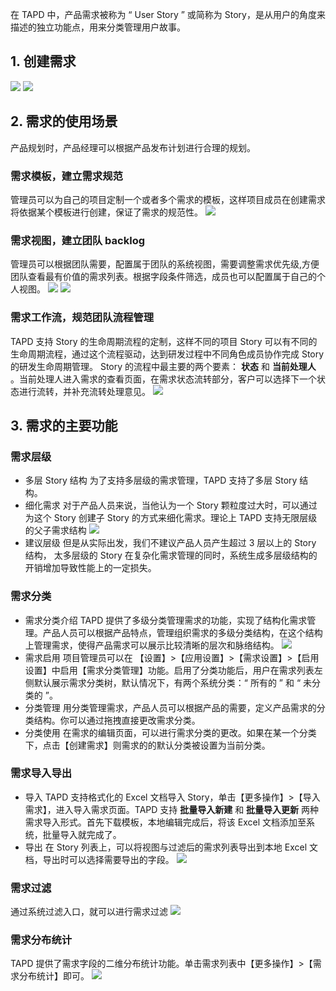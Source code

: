 在 TAPD 中，产品需求被称为 “ User Story ” 或简称为 Story，是从用户的角度来描述的独立功能点，用来分类管理用户故事。
  
##  1. 创建需求
![](//mc.qcloudimg.com/static/img/f29f9e62968c3d02514543033ae1c4f3/image.jpg)
![](//mc.qcloudimg.com/static/img/fd65a439ceeb03cc7df8e26e482e0e1c/image.jpg)

##  2. 需求的使用场景
产品规划时，产品经理可以根据产品发布计划进行合理的规划。
###  需求模板，建立需求规范
管理员可以为自己的项目定制一个或者多个需求的模板，这样项目成员在创建需求将依据某个模板进行创建，保证了需求的规范性。
![](//mc.qcloudimg.com/static/img/036553d34955f7cb600edc90e7cb3597/image.jpg)

### 需求视图，建立团队 backlog
管理员可以根据团队需要，配置属于团队的系统视图，需要调整需求优先级,方便团队查看最有价值的需求列表。根据字段条件筛选，成员也可以配置属于自己的个人视图。
![](//mc.qcloudimg.com/static/img/ead4088f0a5ec24737f0e165e79045b4/image.jpg)
![](//mc.qcloudimg.com/static/img/aa84bbbe0e6a087536d0c2c6b56b8287/image.jpg)

###  需求工作流，规范团队流程管理
TAPD 支持 Story 的生命周期流程的定制，这样不同的项目 Story 可以有不同的生命周期流程，通过这个流程驱动，达到研发过程中不同角色成员协作完成 Story 的研发生命周期管理。
Story 的流程中最主要的两个要素： **状态** 和 **当前处理人** 。当前处理人进入需求的查看页面，在需求状态流转部分，客户可以选择下一个状态进行流转，并补充流转处理意见。
![](//mc.qcloudimg.com/static/img/eadb6863a05fdd61202291117b0d0125/image.jpg)

## 3. 需求的主要功能
### 需求层级
- 多层 Story 结构
为了支持多层级的需求管理，TAPD 支持了多层 Story 结构。
- 细化需求
对于产品人员来说，当他认为一个 Story 颗粒度过大时，可以通过为这个 Story  创建子 Story 的方式来细化需求。理论上 TAPD 支持无限层级的父子需求结构
![](//mc.qcloudimg.com/static/img/2131f1c9e8cfc4cb5bddeb1cda347528/image.jpg)
- 建议层级
但是从实际出发，我们不建议产品人员产生超过 3 层以上的 Story 结构， 太多层级的 Story 在复杂化需求管理的同时，系统生成多层级结构的开销增加导致性能上的一定损失。

### 需求分类
- 需求分类介绍
TAPD 提供了多级分类管理需求的功能，实现了结构化需求管理。产品人员可以根据产品特点，管理组织需求的多级分类结构，在这个结构上管理需求，使得产品需求可以展示比较清晰的层次和脉络结构。
![](//mc.qcloudimg.com/static/img/12e2103d7944192c1223513008f5b8a4/image.jpg)
- 需求启用
项目管理员可以在 【设置】>【应用设置】>【需求设置】>【启用设置】中启用【需求分类管理】功能。启用了分类功能后，用户在需求列表左侧默认展示需求分类树，默认情况下，有两个系统分类：“ 所有的 ” 和 “ 未分类的 ”。   
- 分类管理
用分类管理需求，产品人员可以根据产品的需要，定义产品需求的分类结构。你可以通过拖拽直接更改需求分类。
- 分类使用
在需求的编辑页面，可以进行需求分类的更改。如果在某一个分类下，点击【创建需求】则需求的的默认分类被设置为当前分类。

### 需求导入导出
- 导入
TAPD 支持格式化的 Excel 文档导入 Story，单击【更多操作】>【导入需求】，进入导入需求页面。TAPD 支持 **批量导入新建** 和 **批量导入更新** 两种需求导入形式。首先下载模板，本地编辑完成后，将该 Excel 文档添加至系统，批量导入就完成了。
- 导出
在 Story 列表上，可以将视图与过滤后的需求列表导出到本地 Excel 文档，导出时可以选择需要导出的字段。
![](//mc.qcloudimg.com/static/img/753ff5fab952ca8c8914075179e48ff1/image.jpg)

### 需求过滤
通过系统过滤入口，就可以进行需求过滤
![](//mc.qcloudimg.com/static/img/5274fb1b1b2ca1fbe041b1dea17818bd/image.jpg)

### 需求分布统计
TAPD 提供了需求字段的二维分布统计功能。单击需求列表中【更多操作】>【需求分布统计】即可。
![](//mc.qcloudimg.com/static/img/d4d839675917cb7fb098153491fb5981/image.jpg)




